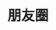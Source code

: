 ---
title: "朋友圈"
description: "朋友圈不止有朋友，所以就发在这里吧"
slug: "moments"
image: "pexels-photo-2837651.jpg"
---